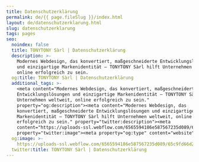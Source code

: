 ```yaml
---
title: Datenschutzerklärung
permalink: de/{{ page.fileSlug }}/index.html
layout: de/datenschutzerklarung.html
slug: datenschutzerklarung
tags: pages
seo:
  noindex: false
  title: TONYTONY Sàrl | Datenschutzerklärung
  description: >-
    Modernes Webdesign, das konvertiert, maßgeschneiderte Entwicklungslösungen
    und einzigartige Markenidentität — TONYTONY Sàrl hilft Unternehmen weltweit,
    online erfolgreich zu sein.
  og:title: TONYTONY Sàrl | Datenschutzerklärung
  additional_tags: >-
    <meta content="Modernes Webdesign, das konvertiert, maßgeschneiderte
    Entwicklungslösungen und einzigartige Markenidentität — TONYTONY Sàrl hilft
    Unternehmen weltweit, online erfolgreich zu sein."
    property="og:description"><meta content="Modernes Webdesign, das
    konvertiert, maßgeschneiderte Entwicklungslösungen und einzigartige
    Markenidentität — TONYTONY Sàrl hilft Unternehmen weltweit, online
    erfolgreich zu sein." property="twitter:description"><meta
    content="https://uploads-ssl.webflow.com/6565594186e587567235d089/65c9fd66d2e95d7d83b0cbd3_opengraph%20en.jpg"
    property="twitter:image"><meta property="og:type" content="website">
  og:image: >-
    https://uploads-ssl.webflow.com/6565594186e587567235d089/65c9fd66d2e95d7d83b0cbd3_opengraph%20en.jpg
  twitter:title: TONYTONY Sàrl | Datenschutzerklärung
---
```



